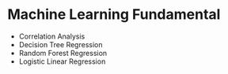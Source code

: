# Machine Learning Fundamental
- Correlation Analysis
- Decision Tree Regression
- Random Forest Regression
- Logistic Linear Regression
